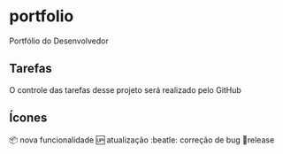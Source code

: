 # portfolio
Portfólio do Desenvolvedor

## Tarefas
O controle das tarefas desse projeto será realizado pelo GitHub

## Ícones
:package: nova funcionalidade
:up: atualização
:beatle: correção de bug
:checkered_flag:release